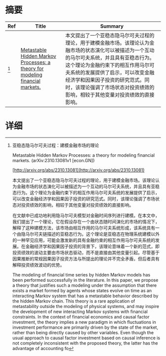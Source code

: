 # 摘要

| Ref | Title | Summary |
| --- | --- | --- |
| [^1] | [Metastable Hidden Markov Processes: a theory for modeling financial markets.](http://arxiv.org/abs/2310.13081) | 本文提出了一个亚稳态隐马尔可夫过程的理论，用于建模金融市场。该理论认为金融市场的状态演化可以被描述为一个互动的马尔可夫系统，并且具有亚稳态行为。这个理论为金融约束下的相互作用马尔可夫系统的发展提供了启示，可以改变金融经济学和因果因子投资的研究范式。同时，该理论强调了市场状态对投资绩效的影响，相较于其他变量对投资绩效的直接影响。 |

# 详细

[^1]: 亚稳态隐马尔可夫过程：建模金融市场的理论

    Metastable Hidden Markov Processes: a theory for modeling financial markets. (arXiv:2310.13081v1 [econ.GN])

    [http://arxiv.org/abs/2310.13081](http://arxiv.org/abs/2310.13081)

    本文提出了一个亚稳态隐马尔可夫过程的理论，用于建模金融市场。该理论认为金融市场的状态演化可以被描述为一个互动的马尔可夫系统，并且具有亚稳态行为。这个理论为金融约束下的相互作用马尔可夫系统的发展提供了启示，可以改变金融经济学和因果因子投资的研究范式。同时，该理论强调了市场状态对投资绩效的影响，相较于其他变量对投资绩效的直接影响。

    

    在文献中已成功地利用隐马尔可夫模型对金融时间序列进行建模。在本文中，我们提出了一个理论，它在假设存在一个由状态随时间演化的市场的情况下，解释了这种建模方法，该市场由相互作用的马尔可夫系统形成，该系统具有一个由隐马尔可夫链描述的亚稳态行为。这个理论是亚稳态在物理系统建模以外的一种罕见应用，可能会激发新的具有金融约束的相互作用马尔可夫系统的发展。在金融经济学和因果因子投资的背景下，该理论意味着一个新的范式，即投资绩效的波动主要由市场状态驱动，而不是直接由其他变量引起。尽管基于因果推断的常规因果因子投资方法与所提出的理论并不完全矛盾，但后者具有解释投资绩效波动的优势。

    The modeling of financial time series by hidden Markov models has been performed successfully in the literature. In this paper, we propose a theory that justifies such a modeling under the assumption that there exists a market formed by agents whose states evolve on time as an interacting Markov system that has a metastable behavior described by the hidden Markov chain. This theory is a rare application of metastability outside the modeling of physical systems, and may inspire the development of new interacting Markov systems with financial constraints. In the context of financial economics and causal factor investment, the theory implies a new paradigm in which fluctuations in investment performance are primarily driven by the state of the market, rather than being directly caused by other variables. Even though the usual approach to causal factor investment based on causal inference is not completely inconsistent with the proposed theory, the latter has the advantage of accounting fo
    


